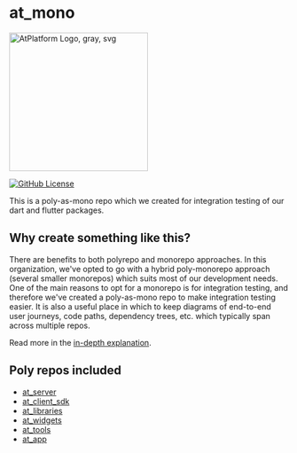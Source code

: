 # at_mono

<img width=250px src="https://atsign.dev/assets/img/atPlatform_logo_gray.svg?sanitize=true" alt="AtPlatform Logo, gray, svg">

[![GitHub License](https://img.shields.io/badge/license-BSD3-blue.svg)](./LICENSE)

This is a poly-as-mono repo which we created for integration testing of our dart and
flutter packages.

## Why create something like this?

There are benefits to both polyrepo and monorepo approaches. In this organization,
we've opted to go with a hybrid poly-monorepo approach (several smaller monorepos)
which suits most of our development needs.
One of the main reasons to opt for a monorepo is for integration testing, and
therefore we've created a poly-as-mono repo to make integration testing easier.
It is also a useful place in which to keep diagrams of end-to-end user journeys,
code paths, dependency trees, etc. which typically span across multiple repos.

Read more in the [in-depth explanation](https://github.com/atsign-foundation/.github/blob/trunk/at_mono.md).

## Poly repos included

- [at_server](https://github.com/atsign-foundation/at_server.git)
- [at_client_sdk](https://github.com/atsign-foundation/at_client_sdk.git)
- [at_libraries](https://github.com/atsign-foundation/at_libraries.git)
- [at_widgets](https://github.com/atsign-foundation/at_widgets.git)
- [at_tools](https://github.com/atsign-foundation/at_tools.git)
- [at_app](https://github.com/atsign-foundation/at_app.git)

